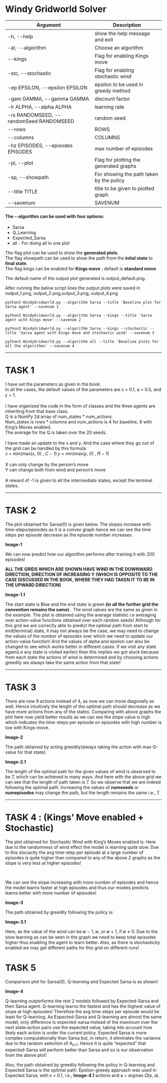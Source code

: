 # Windy Gridworld Solver
  
| Argument    | Description |
| ----------- | ----------- |
| -h, --help|show the help message and exit|
| -al, --algorithm|Choose an algorithm|
|--kings|Flag for enabling Kings move|
| -stc, --stochastic|Flag for enabling stochastic wind|
| -ep EPSILON, --epsilon EPSILON|epsilon to be used in greedy method|
|-gam GAMMA, --gamma GAMMA|discount factor|                        
|-lr ALPHA, --alpha ALPHA|learning rate|                      
|-rs RANDOMSEED, --randomSeed RANDOMSEED|random seed|                      
|--rows|ROWS|
|--columns|COLUMNS|
|-hz EPISODES, --episodes EPISODES|max number of episodes|                      
|-pl, --plot|Flag for plotting the generated graphs|
|-sp, --showpath|For showing the path taken by the policy|
|--title TITLE|title to be given to plotted graph|
|--savenum|SAVENUM|
  



#### The --algorithm can be used with four options: <br />
- Sarsa <br />
- Q_Learning <br />
- Expected_Sarsa <br />
- all - For doing all in one plot

The flag plot can be used to show the **generated plots**.<br />
The flag showpath can be used to show the path from the **inital state** to **final state**.<br />
The flag kings can be enabled for **Kings move** ; default is **standard move**.<br />

The default name of the output plot generated is output_default.png.<br />

After running the below script lines the output plots were saved in output_1.png, output_2.png,output_3.png, output_4.png

~~~
python3 WindyGridworld.py --algorithm Sarsa --title 'Baseline plot for Sarsa agent' --savenum 1  
~~~
~~~
python3 WindyGridworld.py --algorithm Sarsa --kings --title 'Sarsa agent with Kings move' --savenum 2 
~~~
~~~
python3 WindyGridworld.py --algorithm Sarsa --kings --stochastic --title 'Sarsa agent with Kings move and stochastic wind' --savenum 3 
~~~
~~~
python3 WindyGridworld.py --algorithm all --title 'Baseline plots for all the algorithms' --savenum 4 
~~~

---

# TASK 1

I have set the parameters as given in the book.
<br />
In all the cases, the default values of the parameters are 𝜀 = 0.1, 𝛼 = 0.5, and 𝛾 = 1.
<br /><br />
I have organized the code in the form of classes and the three agents are inheriting from that base class. 
<br />
Q is a NumPy 2d array of num_states * num_actions.
<br />
Num_states is rows * columns and num_actions is 4 for baseline, 8 with King’s Moves enabled.
<br />
The average for the Q is taken over the 20 seeds.
<br /><br />
I have made an update to the x and y. And the case where they go out of the grid can be handled by this formula: 
<br />
𝑥 = min(max(𝑥, 0) , 𝐶 − 1) 𝑦 = min(max(𝑦, 0) , 𝑅 − 1)
<br />
<br />
X can only change by the person’s move
<br />
Y can change both from wind and person’s move
<br />
<br />
A reward of -1 is given to all the intermediate states, except the terminal states.

---

# TASK 2

The plot obtained for Sarsa(0) is given below. The slopes increase with time-steps/epsiodes as it is a convex graph hence we can see the time steps per episode decrease as the episode number increases.

**Image-1**

We can now predict how our algorithm performs after training it with 200 episodes!

**ALL THE GRIDS WHICH ARE SHOWN HAVE WIND IN THE DOWNWARD DIRECTION, DIRECTION OF INCREASING Y (WHICH IS OPPOSITE TO THE CASE DISCUSSED IN THE BOOK, WHERE THEY HAD TAKEN IT TO BE IN THE UPWARD DIRECTION)**

**Image-1.1**

The start state is Blue and the end state is green **(in all the further grid the convention remains the same)** . The wind values are the same as given in the example. The plot is obtained using the average statistic i.e averaging over action-value functions obtained over each random seeds!
Although for this grid we are correctly able to predict the optimal path from start to end(terminal) state, it may not always be the case, we may need to change the values of the number of episodes over which we need to update our action-value function! And the values of alpha and epsilon can also be changed to see which works better in different cases. If we visit any state again(i.e any state is visited earlier) then this implies we got stuck because from each state the actions of wind is determined and by choosing actions greedily we always take the same action from that state!

---

# TASK 3


There are now 8 actions instead of 4, as now we can move diagonally as well. Hence intuitively the length of the optimal path should decrease as we have more actions from any of the states. Comparing with above graphs the plot here now yield better results as we can see the slope value is high which indicates the time-steps per episode on episodes with high number is low with Kings-move.

**Image-2**

The path obtained by acting greedily(always taking the action with max Q-value for that state):

**Image-2.1**

The length of the optimal path for the given values of wind is observed to be 7, which can be achieved in many ways.
And here with the above grid we can see that the length of path taken is 7. So we observe that we are indeed following the optimal path. Increasing the values of **numseeds** or **numepisodes** may change the path, but the length remains the same i.e., 7.

---

# TASK 4 : (Kings’ Move enabled + Stochastic)

The plot obtained for Stochastic Wind with King’s Moves enabled is:
Here due to the randomness of wind effect the model is learning quite slow. Due to this stocacity the avg time-step per episode at a large number of episodes is quite higher than compared to any of the above 2 graphs as the slope is very less at higher episodes!

<br />


We can see the slope increasing with more number of episodes and hence the model learns faster at high episodes and thus our models predicts learns better with more number of episodes!

**Image-3**

The path obtained by greedily following the policy is:

**Image-3.1**

Here, as the value of the wind can be 𝑤 − 1, 𝑤, or 𝑤 + 1, if 𝑤 ≠ 0.
Due to the slow learning as can be seen in the graph we need to keep total episodes higher thus enabling the agent to learn better. Also, as there is stochasticity enabled we may get different paths for this grid on different runs!

# TASK 5

Comparison plot for Sarsa(0), Q-learning and Expected Sarsa is as shown!

**Image-4**

Q-learning outperforms the rest 2 models followed by Expected-Sarsa and then Sarsa agent. Q-learning learns the fastest and has the highest value of slope at high episodes! Therefore the avg time-steps per episode would be least for Q-learning.
As Expected-Sarsa and Q-learning are almost the same model, only difference is expected-sarsa instead of the maximum over the next state–action pairs use the expected value, taking into account how likely each action is under the current policy.
Expected Sarsa is more complex computationally than Sarsa but, in return, it eliminates the variance due to the random selection of A<sub>t+1</sub>. Hence it is quite “expected” that expected-Sarsa will perform better than Sarsa and so is our observation from the above plot!

Also, the path obtained by greedily following the policy in Q-learning and Expected Sarsa is the optimal path.
Epsilon-greedy approach was used in Expected Sarsa, with 𝜀 = 0.1, i.e.,
**Image-4.1**
actions and 𝑎​ = argmax​ 𝑄(𝑠, 𝑎).
